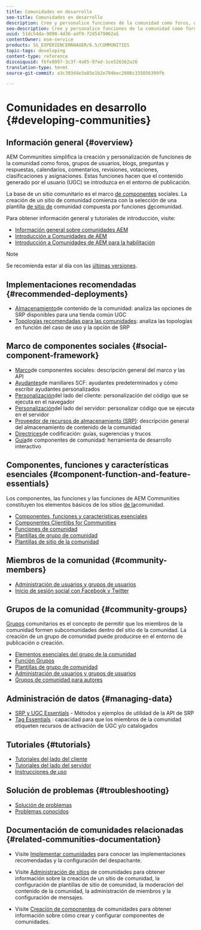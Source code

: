 ```yaml
---
title: Comunidades en desarrollo
seo-title: Comunidades en desarrollo
description: Cree y personalice funciones de la comunidad como foros, grupos de usuarios y mucho más
seo-description: Cree y personalice funciones de la comunidad como foros, grupos de usuarios y mucho más
uuid: 51dc54da-9090-4d36-adf9-72d5479062a5
contentOwner: msm-service
products: SG_EXPERIENCEMANAGER/6.5/COMMUNITIES
topic-tags: developing
content-type: reference
discoiquuid: fbfe8097-3c3f-4a05-97ad-1ce526362a26
translation-type: tm+mt
source-git-commit: a3c303d4e3a85e1b2e794bec2006c335056309fb

---
```



# Comunidades en desarrollo {#developing-communities}

## Información general {#overview}

AEM Communities simplifica la creación y personalización de funciones de la comunidad como foros, grupos de usuarios, blogs, preguntas y respuestas, calendarios, comentarios, revisiones, votaciones, clasificaciones y asignaciones. Estas funciones hacen que el contenido generado por el usuario (UGC) se introduzca en el entorno de publicación.

La base de un sitio [](overview.md#communitiessites) comunitario es el marco [de componentes](scf.md) sociales. La creación de un sitio de comunidad comienza con la selección de una plantilla [de sitio de](sites-console.md) comunidad compuesta por funciones [de](functions.md)comunidad.

Para obtener información general y tutoriales de introducción, visite:

* [Información general sobre comunidades AEM](overview.md)
* [Introducción a Comunidades de AEM](getting-started.md)
* [Introducción a Comunidades de AEM para la habilitación](getting-started-enablement.md)

>[!NOTE]
>
>Se recomienda estar al día con las [últimas versiones](deploy-communities.md#latest-releases).

## Implementaciones recomendadas {#recommended-deployments}

* [Almacenamiento](working-with-srp.md)de contenido de la comunidad: analiza las opciones de SRP disponibles para una tienda común UGC
* [Topologías recomendadas para las comunidades](topologies.md): analiza las topologías en función del caso de uso y la opción de SRP

## Marco de componentes sociales {#social-component-framework}

* [Marco](scf.md)de componentes sociales: descripción general del marco y las API
* [Ayudantes](handlebars-helpers.md)de manillares SCF: ayudantes predeterminados y cómo escribir ayudantes personalizados
* [Personalización](client-customize.md)del lado del cliente: personalización del código que se ejecuta en el navegador
* [Personalización](server-customize.md)del lado del servidor: personalizar código que se ejecuta en el servidor
* [Proveedor de recursos de almacenamiento (SRP)](srp.md): descripción general del almacenamiento de contenido de la comunidad
* [Directrices](code-guide.md)de codificación: guías, sugerencias y trucos
* [Guía](components-guide.md)de componentes de comunidad: herramienta de desarrollo interactivo

## Componentes, funciones y características esenciales {#component-function-and-feature-essentials}

Los componentes, las funciones y las funciones de AEM Communities constituyen los elementos básicos de los sitios [de la](sites-console.md)comunidad.

* [Componentes, funciones y características esenciales](essentials.md)
* [Componentes Clientlibs for Communities](clientlibs.md)
* [Funciones de comunidad](functions.md)
* [Plantillas de grupo de comunidad](tools-groups.md)
* [Plantillas de sitio de la comunidad](sites.md)

## Miembros de la comunidad {#community-members}

* [Administración de usuarios y grupos de usuarios](users.md)
* [Inicio de sesión social con Facebook y Twitter](social-login.md)

## Grupos de la comunidad {#community-groups}

[Grupos](overview.md#communitygroups) comunitarios es el concepto de permitir que los miembros de la comunidad formen subcomunidades dentro del sitio de la comunidad. La creación de un grupo de comunidad puede producirse en el entorno de publicación o creación.

* [Elementos esenciales del grupo de la comunidad](essentials-groups.md)
* [Función Grupos](functions.md#groups-function)
* [Plantillas de grupo de comunidad](tools-groups.md)
* [Administración de usuarios y grupos de usuarios](users.md)
* [Grupos de comunidad para autores](creating-groups.md)

## Administración de datos {#managing-data}

* [SRP y UGC Essentials](srp-and-ugc.md) - Métodos y ejemplos de utilidad de la API de SRP
* [Tag Essentials](tag.md) : capacidad para que los miembros de la comunidad etiqueten recursos de activación de UGC y/o catalogados

## Tutoriales {#tutorials}

* [Tutoriales del lado del cliente](tutorials.md#client-side-customization)
* [Tutoriales del lado del servidor](tutorials.md#server-side-customization)
* [Instrucciones de uso](tutorials.md#how-to-instructions)

## Solución de problemas {#troubleshooting}

* [Solución de problemas](troubleshooting.md)
* [Problemas conocidos](/help/release-notes/known-issues.md)

## Documentación de comunidades relacionadas {#related-communities-documentation}

* Visite [Implementar comunidades](deploy-communities.md) para conocer las implementaciones recomendadas y la configuración del despachante.

* Visite [Administración de sitios](administer-landing.md) de comunidades para obtener información sobre la creación de un sitio de comunidad, la configuración de plantillas de sitio de comunidad, la moderación del contenido de la comunidad, la administración de miembros y la configuración de mensajes.

* Visite [Creación de componentes](author-communities.md) de comunidades para obtener información sobre cómo crear y configurar componentes de comunidades.


